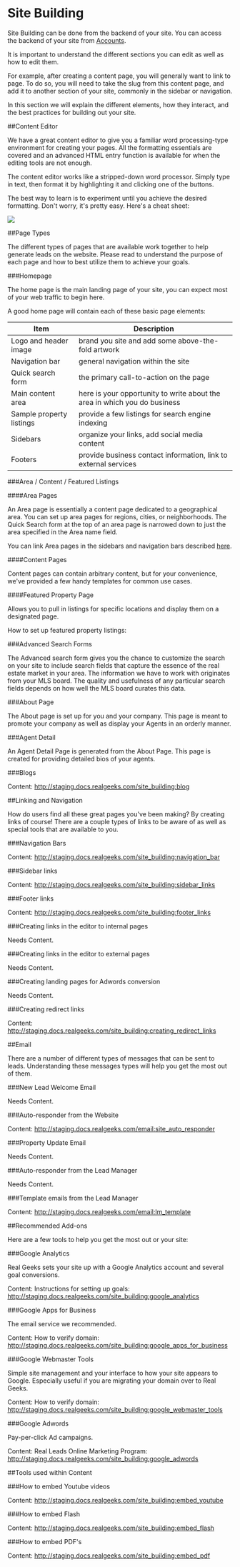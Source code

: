 # Site Building

Site Building can be done from the backend of your site.  You can access the backend of your site from [Accounts](https://accounts.realgeeks.com/).

It is important to understand the different sections you can edit as well as how to edit them.

For example, after creating a content page, you will generally want to link to page.  To do so, you will need to take the slug from this content page, and add it to another section of your site, commonly in the sidebar or navigation.

In this section we will explain the different elements, how they interact, and the best practices for building out your site.

##Content Editor

We have a great content editor to give you a familiar word processing-type environment for creating your pages. All the formatting essentials are covered and an advanced HTML entry function is available for when the editing tools are not enough.

The content editor works like a stripped-down word processor. Simply type in text, then format it by highlighting it and clicking one of the buttons.

The best way to learn is to experiment until you achieve the desired formatting. Don't worry, it's pretty easy. Here's a cheat sheet:

<img src="images/content_editor.png"/>

##Page Types

The different types of pages that are available work together to help generate leads on the website. Please read to understand the purpose of each page and how to best utilize them to achieve your goals.

###Homepage

The home page is the main landing page of your site, you can expect most of your web traffic to begin here.

A good home page will contain each of these basic page elements:

Item | Description
---| ---
Logo and header image | brand you site and add some above-the-fold artwork
Navigation bar | general navigation within the site
Quick search form | the primary call-to-action on the page
Main content area | here is your opportunity to write about the area in which you do business
Sample property listings | provide a few listings for search engine indexing
Sidebars | organize your links, add social media content
Footers | provide business contact information, link to external services

###Area / Content / Featured Listings

####Area Pages

An Area page is essentially a content page dedicated to a geographical area. You can set up area pages for regions, cities, or neighborhoods. The Quick Search form at the top of an area page is narrowed down to just the area specified in the Area name field.

You can link Area pages in the sidebars and navigation bars described [here](/#linking-and-navigation).

####Content Pages

Content pages can contain arbitrary content, but for your convenience, we've provided a few handy templates for common use cases.

####Featured Property Page

Allows you to pull in listings for specific locations and display them on a designated page.

How to set up featured property listings:

###Advanced Search Forms

The Advanced search form gives you the chance to customize the search on your site to include search fields that capture the essence of the real estate market in your area. The information we have to work with originates from your MLS board. The quality and usefulness of any particular search fields depends on how well the MLS board curates this data.

###About Page

The About page is set up for you and your company. This page is meant to promote your company as well as display your Agents in an orderly manner.

###Agent Detail

An Agent Detail Page is generated from the About Page. This page is created for providing detailed bios of your agents.

###Blogs

Content: http://staging.docs.realgeeks.com/site_building:blog

##Linking and Navigation

How do users find all these great pages you've been making? By creating links of course! There are a couple types of links to be aware of as well as special tools that are available to you.

###Navigation Bars

Content: http://staging.docs.realgeeks.com/site_building:navigation_bar

###Sidebar links

Content: http://staging.docs.realgeeks.com/site_building:sidebar_links

###Footer links

Content: http://staging.docs.realgeeks.com/site_building:footer_links

###Creating links in the editor to internal pages

Needs Content.

###Creating links in the editor to external pages

Needs Content.

###Creating landing pages for Adwords conversion

Needs Content.

###Creating redirect links

Content: http://staging.docs.realgeeks.com/site_building:creating_redirect_links

##Email

There are a number of different types of messages that can be sent to leads. Understanding these messages types will help you get the most out of them.

###New Lead Welcome Email

Needs Content.

###Auto-responder from the Website

Content: http://staging.docs.realgeeks.com/email:site_auto_responder

###Property Update Email

Needs Content.

###Auto-responder from the Lead Manager

Needs Content.

###Template emails from the Lead Manager

Content: http://staging.docs.realgeeks.com/email:lm_template

##Recommended Add-ons

Here are a few tools to help you get the most out or your site:

###Google Analytics

Real Geeks sets your site up with a Google Analytics account and several goal conversions.

Content: Instructions for setting up goals: http://staging.docs.realgeeks.com/site_building:google_analytics

###Google Apps for Business

The email service we recommended.

Content: How to verify domain: http://staging.docs.realgeeks.com/site_building:google_apps_for_business

###Google Webmaster Tools

Simple site management and your interface to how your site appears to Google. Especially useful if you are migrating your domain over to Real Geeks.

Content: How to verify domain: http://staging.docs.realgeeks.com/site_building:google_webmaster_tools

###Google Adwords

Pay-per-click Ad campaigns.

Content: Real Leads Online Marketing Program: http://staging.docs.realgeeks.com/site_building:google_adwords

##Tools used within Content

###How to embed Youtube videos

Content: http://staging.docs.realgeeks.com/site_building:embed_youtube

###How to embed Flash

Content: http://staging.docs.realgeeks.com/site_building:embed_flash

###How to embed PDF's

Content: http://staging.docs.realgeeks.com/site_building:embed_pdf

